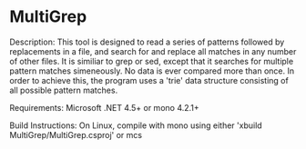 # MultiGrep

Description:  This tool is designed to read a series of patterns followed by replacements in a file, and search for and replace all matches in any number of other files.  It is similiar to grep or sed, except that it searches for multiple pattern matches simeneously.  No data is ever compared more than once.  In order to achieve this, the program uses a 'trie' data structure consisting of all possible pattern matches.

Requirements:  Microsoft .NET 4.5+ or mono 4.2.1+

Build Instructions: On Linux, compile with mono using either 'xbuild MultiGrep/MultiGrep.csproj' or mcs 
